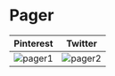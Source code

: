 # Pager

|   Pinterest    |      Twitter     |
|:--------------:|:----------------:|
| ![pager1](https://i.imgur.com/x78NpHH.gif "pager1")  | ![pager2](blob:https://imgur.com/dd65896c-1077-4623-91fe-6844129ef3ca "pager2")   |
